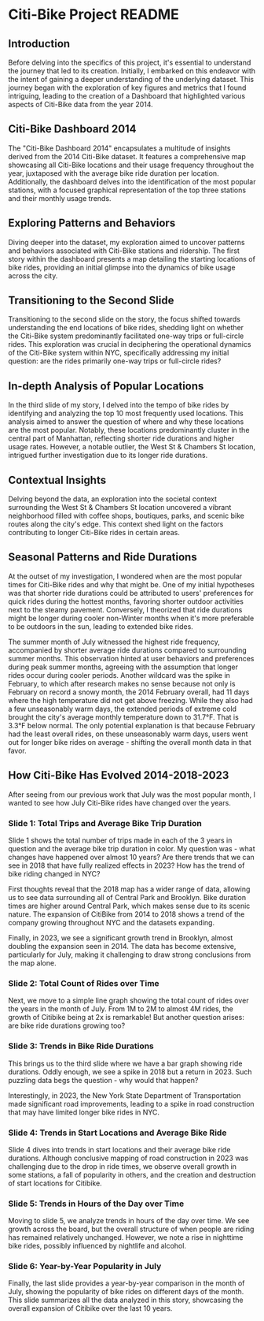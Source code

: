 <h1>Citi-Bike Project README</h1>

<h2>Introduction</h2>
<p>
  Before delving into the specifics of this project, it's essential to understand the journey that led to its creation. Initially, I embarked on this endeavor with the intent of gaining a deeper understanding of the underlying dataset. This journey began with the exploration of key figures and metrics that I found intriguing, leading to the creation of a Dashboard that highlighted various aspects of Citi-Bike data from the year 2014.
</p>

<h2>Citi-Bike Dashboard 2014</h2>
<p>
  The "Citi-Bike Dashboard 2014" encapsulates a multitude of insights derived from the 2014 Citi-Bike dataset. It features a comprehensive map showcasing all Citi-Bike locations and their usage frequency throughout the year, juxtaposed with the average bike ride duration per location. Additionally, the dashboard delves into the identification of the most popular stations, with a focused graphical representation of the top three stations and their monthly usage trends.
</p>

<h2>Exploring Patterns and Behaviors</h2>
<p>
  Diving deeper into the dataset, my exploration aimed to uncover patterns and behaviors associated with Citi-Bike stations and ridership. The first story within the dashboard presents a map detailing the starting locations of bike rides, providing an initial glimpse into the dynamics of bike usage across the city.
</p>

<h2>Transitioning to the Second Slide</h2>
<p>
  Transitioning to the second slide on the story, the focus shifted towards understanding the end locations of bike rides, shedding light on whether the Citi-Bike system predominantly facilitated one-way trips or full-circle rides. This exploration was crucial in deciphering the operational dynamics of the Citi-Bike system within NYC, specifically addressing my initial question: are the rides primarily one-way trips or full-circle rides?
</p>

<h2>In-depth Analysis of Popular Locations</h2>
<p>
  In the third slide of my story, I delved into the tempo of bike rides by identifying and analyzing the top 10 most frequently used locations. This analysis aimed to answer the question of where and why these locations are the most popular. Notably, these locations predominantly cluster in the central part of Manhattan, reflecting shorter ride durations and higher usage rates. However, a notable outlier, the West St & Chambers St location, intrigued further investigation due to its longer ride durations.
</p>

<h2>Contextual Insights</h2>
<p>
  Delving beyond the data, an exploration into the societal context surrounding the West St & Chambers St location uncovered a vibrant neighborhood filled with coffee shops, boutiques, parks, and scenic bike routes along the city's edge. This context shed light on the factors contributing to longer Citi-Bike rides in certain areas.
</p>

<h2>Seasonal Patterns and Ride Durations</h2>
<p>
  At the outset of my investigation, I wondered when are the most popular times for Citi-Bike rides and why that might be. One of my initial hypotheses was that shorter ride durations could be attributed to users' preferences for quick rides during the hottest months, favoring shorter outdoor activities next to the steamy pavement. Conversely, I theorized that ride durations might be longer during cooler non-Winter months when it's more preferable to be outdoors in the sun, leading to extended bike rides.
</p>
<p>
  The summer month of July witnessed the highest ride frequency, accompanied by shorter average ride durations compared to surrounding summer months. This observation hinted at user behaviors and preferences during peak summer months, agreeing with the assumption that longer rides occur during cooler periods. Another wildcard was the spike in February, to which after research makes no sense because not only is February on record a snowy month, the 2014 February overall, had 11 days where the high temperature did not get above freezing. While they also had a few unseasonably warm days, the extended periods of extreme cold brought the city's average monthly temperature down to 31.7°F. That is 3.3°F below normal. The only potential explanation is that because February had the least overall rides, on these unseasonably warm days, users went out for longer bike rides on average - shifting the overall month data in that favor.
</p>

<h2>How Citi-Bike Has Evolved 2014-2018-2023</h2>
<p>
  After seeing from our previous work that July was the most popular month, I wanted to see how July Citi-Bike rides have changed over the years.
</p>

<h3>Slide 1: Total Trips and Average Bike Trip Duration</h3>
<p>
  Slide 1 shows the total number of trips made in each of the 3 years in question and the average bike trip duration in color. My question was - what changes have happened over almost 10 years? Are there trends that we can see in 2018 that have fully realized effects in 2023? How has the trend of bike riding changed in NYC?
</p>
<p>
  First thoughts reveal that the 2018 map has a wider range of data, allowing us to see data surrounding all of Central Park and Brooklyn. Bike duration times are higher around Central Park, which makes sense due to its scenic nature. The expansion of CitiBike from 2014 to 2018 shows a trend of the company growing throughout NYC and the datasets expanding.
</p>
<p>
  Finally, in 2023, we see a significant growth trend in Brooklyn, almost doubling the expansion seen in 2014. The data has become extensive, particularly for July, making it challenging to draw strong conclusions from the map alone.
</p>

<h3>Slide 2: Total Count of Rides over Time</h3>
<p>
  Next, we move to a simple line graph showing the total count of rides over the years in the month of July. From 1M to 2M to almost 4M rides, the growth of Citibike being at 2x is remarkable! But another question arises: are bike ride durations growing too?
</p>

<h3>Slide 3: Trends in Bike Ride Durations</h3>
<p>
  This brings us to the third slide where we have a bar graph showing ride durations. Oddly enough, we see a spike in 2018 but a return in 2023. Such puzzling data begs the question - why would that happen?
</p>
<p>
  Interestingly, in 2023, the New York State Department of Transportation made significant road improvements, leading to a spike in road construction that may have limited longer bike rides in NYC.
</p>

<h3>Slide 4: Trends in Start Locations and Average Bike Ride</h3>
<p>
  Slide 4 dives into trends in start locations and their average bike ride durations. Although conclusive mapping of road construction in 2023 was challenging due to the drop in ride times, we observe overall growth in some stations, a fall of popularity in others, and the creation and destruction of start locations for Citibike.
</p>

<h3>Slide 5: Trends in Hours of the Day over Time</h3>
<p>
  Moving to slide 5, we analyze trends in hours of the day over time. We see growth across the board, but the overall structure of when people are riding has remained relatively unchanged. However, we note a rise in nighttime bike rides, possibly influenced by nightlife and alcohol.
</p>

<h3>Slide 6: Year-by-Year Popularity in July</h3>
<p>
  Finally, the last slide provides a year-by-year comparison in the month of July, showing the popularity of bike rides on different days of the month. This slide summarizes all the data analyzed in this story, showcasing the overall expansion of Citibike over the last 10 years.
</p>

